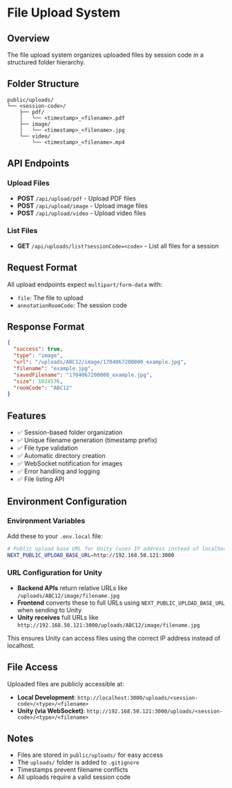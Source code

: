 # File Upload System

## Overview
The file upload system organizes uploaded files by session code in a structured folder hierarchy.

## Folder Structure
```
public/uploads/
└── <session-code>/
    ├── pdf/
    │   └── <timestamp>_<filename>.pdf
    ├── image/
    │   └── <timestamp>_<filename>.jpg
    └── video/
        └── <timestamp>_<filename>.mp4
```

## API Endpoints

### Upload Files
- **POST** `/api/upload/pdf` - Upload PDF files
- **POST** `/api/upload/image` - Upload image files  
- **POST** `/api/upload/video` - Upload video files

### List Files
- **GET** `/api/uploads/list?sessionCode=<code>` - List all files for a session

## Request Format
All upload endpoints expect `multipart/form-data` with:
- `file`: The file to upload
- `annotationRoomCode`: The session code

## Response Format
```json
{
  "success": true,
  "type": "image",
  "url": "/uploads/ABC12/image/1704067200000_example.jpg",
  "filename": "example.jpg",
  "savedFilename": "1704067200000_example.jpg",
  "size": 1024576,
  "roomCode": "ABC12"
}
```

## Features
- ✅ Session-based folder organization
- ✅ Unique filename generation (timestamp prefix)
- ✅ File type validation
- ✅ Automatic directory creation
- ✅ WebSocket notification for images
- ✅ Error handling and logging
- ✅ File listing API

## Environment Configuration

### Environment Variables
Add these to your `.env.local` file:
```bash
# Public upload base URL for Unity (uses IP address instead of localhost)
NEXT_PUBLIC_UPLOAD_BASE_URL=http://192.168.50.121:3000
```

### URL Configuration for Unity
- **Backend APIs** return relative URLs like `/uploads/ABC12/image/filename.jpg`
- **Frontend** converts these to full URLs using `NEXT_PUBLIC_UPLOAD_BASE_URL` when sending to Unity
- **Unity receives** full URLs like `http://192.168.50.121:3000/uploads/ABC12/image/filename.jpg`

This ensures Unity can access files using the correct IP address instead of localhost.

## File Access
Uploaded files are publicly accessible at:
- **Local Development**: `http://localhost:3000/uploads/<session-code>/<type>/<filename>`
- **Unity (via WebSocket)**: `http://192.168.50.121:3000/uploads/<session-code>/<type>/<filename>`

## Notes
- Files are stored in `public/uploads/` for easy access
- The `uploads/` folder is added to `.gitignore`
- Timestamps prevent filename conflicts
- All uploads require a valid session code
